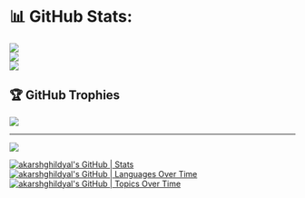 
# 📊 GitHub Stats:
![](https://github-readme-stats.vercel.app/api?username=akarshghildyal&theme=dark&hide_border=false&include_all_commits=true&count_private=true)<br/>
![](https://github-readme-streak-stats.herokuapp.com/?user=akarshghildyal&theme=dark&hide_border=false)<br/>
![](https://github-readme-stats.vercel.app/api/top-langs/?username=akarshghildyal&theme=dark&hide_border=false&include_all_commits=true&count_private=true&layout=compact)

## 🏆 GitHub Trophies
![](https://github-profile-trophy.vercel.app/?username=akarshghildyal&theme=radical&no-frame=false&no-bg=false&margin-w=4)

---
[![](https://visitcount.itsvg.in/api?id=akarshghildyal&icon=10&color=7)](https://visitcount.itsvg.in)

[![akarshghildyal's GitHub | Stats](https://stats.quira.sh/akarshghildyal/github?theme=dark)](https://quira.sh?utm_source=widgets&utm_campaign=akarshghildyal)
[![akarshghildyal's GitHub | Languages Over Time](https://stats.quira.sh/akarshghildyal/languages-over-time?theme=dark)](https://quira.sh?utm_source=widgets&utm_campaign=akarshghildyal)
[![akarshghildyal's GitHub | Topics Over Time](https://stats.quira.sh/akarshghildyal/topics-over-time?theme=dark)](https://quira.sh?utm_source=widgets&utm_campaign=akarshghildyal)

